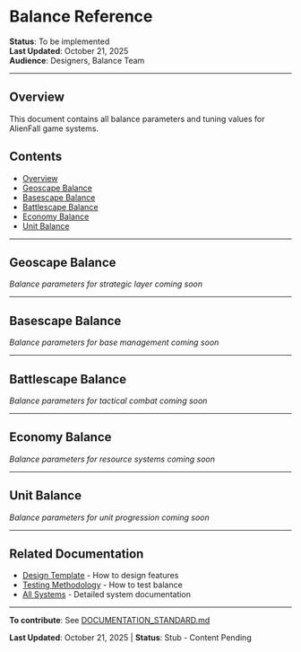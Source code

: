 # Balance Reference

**Status**: To be implemented  
**Last Updated**: October 21, 2025  
**Audience**: Designers, Balance Team

---

## Overview

This document contains all balance parameters and tuning values for AlienFall game systems.

## Contents

- [Overview](#overview)
- [Geoscape Balance](#geoscape-balance)
- [Basescape Balance](#basescape-balance)
- [Battlescape Balance](#battlescape-balance)
- [Economy Balance](#economy-balance)
- [Unit Balance](#unit-balance)

---

## Geoscape Balance

*Balance parameters for strategic layer coming soon*

---

## Basescape Balance

*Balance parameters for base management coming soon*

---

## Battlescape Balance

*Balance parameters for tactical combat coming soon*

---

## Economy Balance

*Balance parameters for resource systems coming soon*

---

## Unit Balance

*Balance parameters for unit progression coming soon*

---

## Related Documentation

- [Design Template](DESIGN_TEMPLATE.md) - How to design features
- [Testing Methodology](TESTING_METHODOLOGY.md) - How to test balance
- [All Systems](../systems/) - Detailed system documentation

---

**To contribute**: See [DOCUMENTATION_STANDARD.md](../../docs/DOCUMENTATION_STANDARD.md)

**Last Updated**: October 21, 2025 | **Status**: Stub - Content Pending
